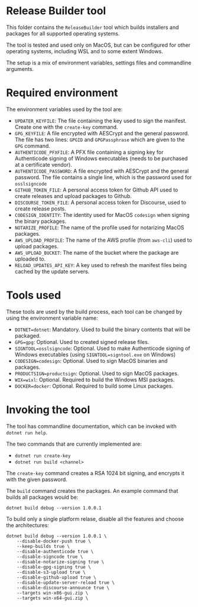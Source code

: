 # Release Builder tool

This folder contains the `ReleaseBuilder` tool which builds installers and packages for all supported operating systems.

The tool is tested and used only on MacOS, but can be configured for other operating systems, including WSL and to some extent Windows.

The setup is a mix of environment variables, settings files and commandline arguments.

# Required environment

The environment variables used by the tool are:

- `UPDATER_KEYFILE`: The file containing the key used to sign the manifest. Create one with the `create-key` command.
- `GPG_KEYFILE`: A file encrypted with AESCrypt and the general password. The file has two lines: `GPGID` and `GPGPassphrase` which are given to the `GPG` command.
- `AUTHENTICODE_PFXFILE`: A PFX file containing a signing key for Authenticode signing of Windows executables (needs to be purchased at a certificate vendor).
- `AUTHENTICODE_PASSWORD`: A file encrypted with AESCrypt and the general password. The file contains a single line, which is the password used for `osslsigncode`
- `GITHUB_TOKEN_FILE`: A personal access token for Github API used to create releases and upload packages to Github.
- `DISCOURSE_TOKEN_FILE`: A personal access token for Discourse, used to create release posts.
- `CODESIGN_IDENTITY`: The identity used for MacOS `codesign` when signing the binary packages.
- `NOTARIZE_PROFILE`: The name of the profile used for notarizing MacOS packages.
- `AWS_UPLOAD_PROFILE`: The name of the AWS profile (from `aws-cli`) used to upload packages.
- `AWS_UPLOAD_BUCKET`: The name of the bucket where the package are uploaded to.
- `RELOAD_UPDATES_API_KEY`: A key used to refresh the manifest files being cached by the update servers.

# Tools used

These tools are used by the build process, each tool can be changed by using the environment variable name:

- `DOTNET=dotnet`: Mandatory. Used to build the binary contents that will be packaged.
- `GPG=gpg`: Optional. Used to created signed release files.
- `SIGNTOOL=osslsigncode`: Optional. Used to make Authenticode signing of Windows executables (using `SIGNTOOL=signtool.exe` on Windows)
- `CODESIGN=codesign`: Optional. Used to sign MacOS binaries and packages.
- `PRODUCTSIGN=productsign`: Optional. Used to sign MacOS packages.
- `WIX=wixl`: Optional. Required to build the Windows MSI packages.
- `DOCKER=docker`: Optional. Required to build some Linux packages.

# Invoking the tool

The tool has commandline documentation, which can be invoked with `dotnet run help`.

The two commands that are currently implemented are:

- `dotnet run create-key`
- `dotnet run build <channel>`

The `create-key` command creates a RSA 1024 bit signing, and encrypts it with the given password.

The `build` command creates the packages. An example command that builds all packages would be:

```
dotnet build debug --version 1.0.0.1
```

To build only a single platform relase, disable all the features and choose the architectures:

```
dotnet build debug --version 1.0.0.1 \
    --disable-docker-push true \
    --keep-builds true \
    --disable-authenticode true \
    --disable-signcode true \
    --disable-notarize-signing true \
    --disable-gpg-signing true \
    --disable-s3-upload true \
    --disable-github-upload true \
    --disable-update-server-reload true \
    --disable-discourse-announce true \
    --targets win-x86-gui.zip \
    --targets win-x64-gui.zip \
```
